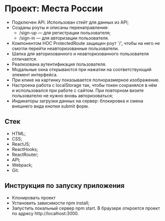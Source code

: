 # Проект: Места России


* Подключен API. Использован стейт для данных из API;
* Созданы роуты и описаны перенаправления:
    * /sign-up — для регистрации пользователя;
    * /sign-in — для авторизации пользователя.
* Компонентом HOC ProtectedRoute защищен роут '/', чтобы на него не смогли перейти неавторизованные пользователи.
* Шапка для авторизованного и неавторизованного пользователя отличается.
* Реализована аутентификация пользователя.
* Модальные окна открываются при нажатии на соответствующий элемент интерфейса.
* При клике на картинку показывается полноразмерное изображение.
* Настроена работа с localStorage так, чтобы токен сохранялся в нём и использовался при работе с сайтом. При повторном визите пользователю не нужно вновь авторизоваться;
* Индикаторы загрузки данных на сервер: блокировка и смена внешнего вида кнопки submit форм.
## Стек
* HTML;
* CSS;
* ReactJS;
* ReactHooks;
* ReactRouter;
* API;
* Webpack;
* Git.

## Инструкция по запуску приложения
* Клонировать проект 
* Установить зависимости npm install;
* Запустить локальный сервер npm start. В браузере откроется проект по адресу http://localhost:3000.


